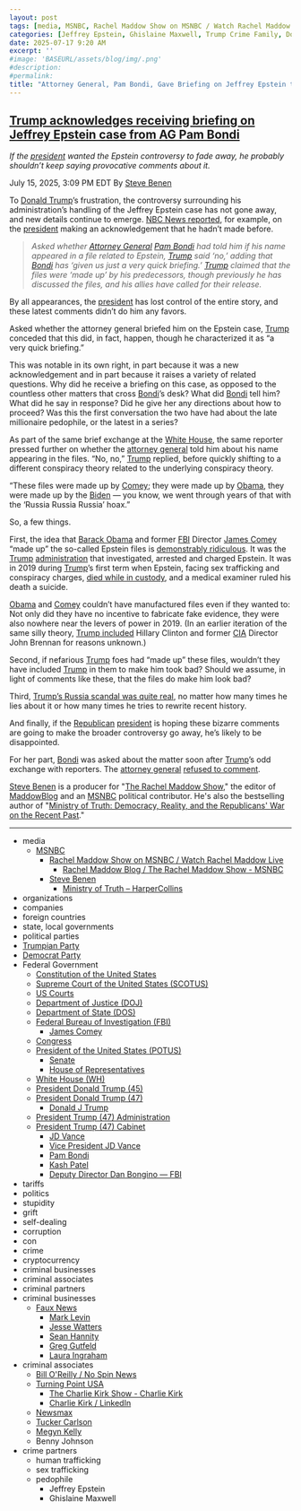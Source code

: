 ```yaml
---
layout: post
tags: [media, MSNBC, Rachel Maddow Show on MSNBC / Watch Rachel Maddow Live, Rachel Maddow Blog / The Rachel Maddow Show - MSNBC, Steve Benen, Ministry of Truth – HarperCollins, organizations, companies, foreign countries, state local governments, political parties, Trumpian Party, Democrat Party, Federal Government, Constitution of the United States, Supreme Court of the United States (SCOTUS), US Courts, Department of Justice (DOJ), Department of State (DOS), Federal Bureau of Investigation (FBI), James Comey, Congress, President of the United States (POTUS), Senate, House of Representatives, White House (WH), President Donald Trump (45), President Donald Trump (47), Donald J Trump, President Trump (47) Administration, President Trump (47) Cabinet, JD Vance, Vice President JD Vance, Pam Bondi, Kash Patel, Deputy Director Dan Bongino — FBI, tariffs, politics, stupidity, grift, self-dealing, corruption, con, crime, cryptocurrency, criminal businesses, criminal associates, criminal partners, criminal businesses, Faux News, Mark Levin, Jesse Watters, Sean Hannity, Greg Gutfeld, Laura Ingraham, criminal associates, Bill O’Reilly / No Spin News, Turning Point USA, The Charlie Kirk Show - Charlie Kirk, Charlie Kirk / LinkedIn, Newsmax, Tucker Carlson, Megyn Kelly, Benny Johnson, crime partners]
categories: [Jeffrey Epstein, Ghislaine Maxwell, Trump Crime Family, Donald Trump]
date: 2025-07-17 9:20 AM
excerpt: ''
#image: 'BASEURL/assets/blog/img/.png'
#description:
#permalink:
title: "Attorney General, Pam Bondi, Gave Briefing on Jeffrey Epstein to Trump"
---
```



## [Trump acknowledges receiving briefing on Jeffrey Epstein case from AG Pam Bondi](https://www.msnbc.com/rachel-maddow-show/maddowblog/jeffrey-epstein-files-trump-pam-bondi-briefing-rcna218948)

*If the [president](https://www.whitehouse.gov/) wanted the Epstein controversy to fade away, he probably shouldn’t keep saying provocative comments about it.*

July 15, 2025, 3:09 PM EDT
By [Steve Benen](https://www.msnbc.com/author/steve-benen-ncpn433601)

To [Donald Trump](https://www.donaldjtrump.com/)’s frustration, the controversy surrounding his administration’s handling of the Jeffrey Epstein case has not gone away, and new details continue to emerge. [NBC News reported](https://www.nbcnews.com/politics/trump-administration/live-blog/trump-mike-waltz-tariffs-immigration-arizona-grijalva-live-updates-rcna218470/rcrd85037?canonicalCard=true), for example, on the [president](https://www.whitehouse.gov/) making an acknowledgement that he hadn’t made before.

> *Asked whether [Attorney General](https://www.justice.gov/) [Pam Bondi](https://www.justice.gov/ag/staff-profile/meet-attorney-general) had told him if his name appeared in a file related to Epstein, [Trump](https://www.donaldjtrump.com/) said ‘no,’ adding that [Bondi](https://www.justice.gov/ag/staff-profile/meet-attorney-general) has ‘given us just a very quick briefing.’ [Trump](https://www.donaldjtrump.com/) claimed that the files were ‘made up’ by his predecessors, though previously he has discussed the files, and his allies have called for their release.*

By all appearances, the [president](https://www.whitehouse.gov/) has lost control of the entire story, and these latest comments didn’t do him any favors.

Asked whether the attorney general briefed him on the Epstein case, [Trump](https://www.donaldjtrump.com/) conceded that this did, in fact, happen, though he characterized it as “a very quick briefing.”

This was notable in its own right, in part because it was a new acknowledgement and in part because it raises a variety of related questions. Why did he receive a briefing on this case, as opposed to the countless other matters that cross [Bondi](https://www.justice.gov/ag/staff-profile/meet-attorney-general)’s desk? What did [Bondi](https://www.justice.gov/ag/staff-profile/meet-attorney-general) tell him? What did he say in response? Did he give her any directions about how to proceed? Was this the first conversation the two have had about the late millionaire pedophile, or the latest in a series?

As part of the same brief exchange at the [White House](https://www.whitehouse.gov/), the same reporter pressed further on whether the [attorney general](https://www.justice.gov/) told him about his name appearing in the files. “No, no,” [Trump](https://www.donaldjtrump.com/) replied, before quickly shifting to a different conspiracy theory related to the underlying conspiracy theory.

“These files were made up by [Comey](https://www.fbi.gov/history/directors/james-b-comey); they were made up by [Obama](https://obamawhitehouse.archives.gov/), they were made up by the [Biden](https://bidenwhitehouse.archives.gov/) — you know, we went through years of that with the ‘Russia Russia Russia’ hoax.”

So, a few things.

First, the idea that [Barack Obama](https://obamawhitehouse.archives.gov/) and former [FBI](https://www.fbi.gov/) Director [James Comey](https://www.fbi.gov/history/directors/james-b-comey) “made up” the so-called Epstein files is [demonstrably ridiculous](https://www.msnbc.com/rachel-maddow-show/maddowblog/jeffrey-epstein-trump-rolls-new-conspiracy-theory-conspiracy-theory-rcna218606). It was the [Trump](https://www.donaldjtrump.com/) [administration](https://www.whitehouse.gov/administration/) that investigated, arrested and charged Epstein. It was in 2019 during [Trump](https://www.donaldjtrump.com/)’s first term when Epstein, facing sex trafficking and conspiracy charges, [died while in custody](https://www.nbcnews.com/news/us-news/jeffrey-epstein-died-suicide-manhattan-jail-cell-medical-examiner-says-n1041571), and a medical examiner ruled his death a suicide.

[Obama](https://obamawhitehouse.archives.gov/) and [Comey](https://www.fbi.gov/history/directors/james-b-comey) couldn’t have manufactured files even if they wanted to: Not only did they have no incentive to fabricate fake evidence, they were also nowhere near the levers of power in 2019. (In an earlier iteration of the same silly theory, [Trump included](https://www.msnbc.com/rachel-maddow-show/maddowblog/jeffrey-epstein-trump-rolls-new-conspiracy-theory-conspiracy-theory-rcna218606) Hillary Clinton and former [CIA](https://www.cia.gov/) Director John Brennan for reasons unknown.)

Second, if nefarious [Trump](https://www.donaldjtrump.com/) foes had “made up” these files, wouldn’t they have included [Trump](https://www.donaldjtrump.com/) in them to make him took bad? Should we assume, in light of comments like these, that the files do make him look bad?

Third, [Trump’s Russia scandal was quite real](https://www.msnbc.com/rachel-maddow-show/maddowblog/defend-trump-gop-pretends-russia-scandal-wasnt-real-rcna75749), no matter how many times he lies about it or how many times he tries to rewrite recent history.

And finally, if the [Republican](https://www.gop.com/) [president](https://www.whitehouse.gov/) is hoping these bizarre comments are going to make the broader controversy go away, he’s likely to be disappointed.

For her part, [Bondi](https://www.justice.gov/ag/staff-profile/meet-attorney-general) was asked about the matter soon after [Trump](https://www.donaldjtrump.com/)’s odd exchange with reporters. The [attorney general](https://www.justice.gov/) [refused to comment](https://bsky.app/profile/atrupar.com/post/3ltzjwupluq2h).

[Steve Benen](https://www.msnbc.com/author/steve-benen-ncpn433601) is a producer for "[The Rachel Maddow Show](https://www.msnbc.com/rachel-maddow-show)," the editor of [MaddowBlog](https://www.msnbc.com/maddowblog) and an [MSNBC](https://www.msnbc.com/) political contributor. He's also the bestselling author of "[Ministry of Truth: Democracy, Reality, and the Republicans' War on the Recent Past](https://www.harpercollins.com/products/ministry-of-truth-steve-benen)."

----
- media
    - [MSNBC](https://www.msnbc.com/)
        - [Rachel Maddow Show on MSNBC / Watch Rachel Maddow Live](https://www.msnbc.com/rachel-maddow-show)
            - [Rachel Maddow Blog / The Rachel Maddow Show - MSNBC](https://www.msnbc.com/maddowblog)
        - [Steve Benen](https://www.msnbc.com/author/steve-benen-ncpn433601)
            - [Ministry of Truth – HarperCollins](https://www.harpercollins.com/products/ministry-of-truth-steve-benen)
- organizations 
- companies
- foreign countries 
- state, local governments
- political parties 
- [Trumpian Party](https://www.gop.com/)
- [Democrat Party](https://www.democrats.org/)
- Federal Government 
    - [Constitution of the United States](https://constitution.congress.gov/)
    - [Supreme Court of the United States (SCOTUS)](https://www.supremecourt.gov/)
    - [US Courts](https://www.uscourts.gov/)
    - [Department of Justice (DOJ)](https://www.justice.gov/)
   - [Department of State (DOS)](https://www.state.gov/)
    - [Federal Bureau of Investigation (FBI)](https://www.fbi.gov/)
        - [James Comey](https://www.fbi.gov/history/directors/james-b-comey)
    - [Congress](https://www.congress.gov/)
    - [President of the United States (POTUS)](https://www.whitehouse.gov/)
        - [Senate](https://www.senate.gov/)
        - [House of Representatives](https://www.house.gov/)
    - [White House (WH)](https://www.whitehouse.gov/)
     - [President Donald Trump (45)](https://trumpwhitehouse.archives.gov/)
    - [President Donald Trump (47)](https://www.whitehouse.gov/administration/donald-j-trump/)
        - [Donald J Trump](https://www.donaldjtrump.com/)
    - [President Trump (47) Administration](https://www.whitehouse.gov/administration/)
    - [President Trump (47) Cabinet](https://www.whitehouse.gov/administration/the-cabinet/)
        - [JD Vance](https://www.linkedin.com/in/jd-vance-770a9047/)
        - [Vice President JD Vance](https://www.whitehouse.gov/administration/jd-vance/)
        - [Pam Bondi](https://www.justice.gov/ag/staff-profile/meet-attorney-general)
        - [Kash Patel](https://www.fbi.gov/about/leadership-and-structure/director-patel)
        - [Deputy Director Dan Bongino — FBI](https://www.fbi.gov/about/leadership-and-structure/deputy-director-dan-bongino)
- tariffs
- politics
- stupidity
- grift
- self-dealing
- corruption
- con
- crime
- cryptocurrency 
- criminal businesses
- criminal associates
- criminal partners
- criminal businesses
    - [Faux News](https://www.foxnews.com/)
        - [Mark Levin](https://www.foxnews.com/person/l/mark-levin)
        - [Jesse Watters](https://www.foxnews.com/person/w/jesse-watters)
        - [Sean Hannity](https://www.foxnews.com/person/h/sean-hannity)
        - [Greg Gutfeld](https://www.foxnews.com/person/g/greg-gutfeld)
        - [Laura Ingraham](https://www.foxnews.com/person/i/laura-ingraham)
- criminal associates
    - [Bill O'Reilly / No Spin News](https://www.billoreilly.com/)
    - [Turning Point USA](https://www.tpusa.com/)
        - [The Charlie Kirk Show - Charlie Kirk](https://www.charliekirk.com/)
        - [Charlie Kirk / LinkedIn](https://www.linkedin.com/in/charlie-kirk/)
    - [Newsmax](https://www.newsmax.com/)
    - [Tucker Carlson](https://tuckercarlson.com/)
    - [Megyn Kelly](https://www.megynkelly.com/)
    - Benny Johnson 
- crime partners
    - human trafficking 
    - sex trafficking 
    - pedophile 
        - Jeffrey Epstein 
        - Ghislaine Maxwell

